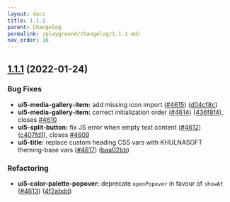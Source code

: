 ```yaml
---
layout: docs
title: 1.1.1
parent: Changelog
permalink: /playground/changelog/1.1.1.md/
nav_order: 16
---
```


## [1.1.1](https://github.com/khulnasoft-lab/kengine-webcomponents/compare/v1.1.0...v1.1.1) (2022-01-24)


### Bug Fixes

* **ui5-media-gallery-item:** add missing icon import ([#4615](https://github.com/khulnasoft-lab/kengine-webcomponents/issues/4615)) ([d04cf8c](https://github.com/khulnasoft-lab/kengine-webcomponents/commit/d04cf8c))
* **ui5-media-gallery-item:** correct initialization order ([#4614](https://github.com/khulnasoft-lab/kengine-webcomponents/issues/4614)) ([436f8f4](https://github.com/khulnasoft-lab/kengine-webcomponents/commit/436f8f4)), closes [#4610](https://github.com/khulnasoft-lab/kengine-webcomponents/issues/4610)
* **ui5-split-button:** fix JS error when empty text content ([#4612](https://github.com/khulnasoft-lab/kengine-webcomponents/issues/4612)) ([c407fd1](https://github.com/khulnasoft-lab/kengine-webcomponents/commit/c407fd1)), closes [#4609](https://github.com/khulnasoft-lab/kengine-webcomponents/issues/4609)
* **ui5-title:** replace custom heading CSS vars with KHULNASOFT theming-base vars ([#4617](https://github.com/khulnasoft-lab/kengine-webcomponents/issues/4617)) ([baa02bb](https://github.com/khulnasoft-lab/kengine-webcomponents/commit/baa02bb))


### Refactoring
* **ui5-color-palette-popover:** deprecate `openPopover` in favour of `showAt` ([#4613](https://github.com/khulnasoft-lab/kengine-webcomponents/pull/4613)) ([4f2abdd](https://github.com/khulnasoft-lab/kengine-webcomponents/commit/4f2abdd))